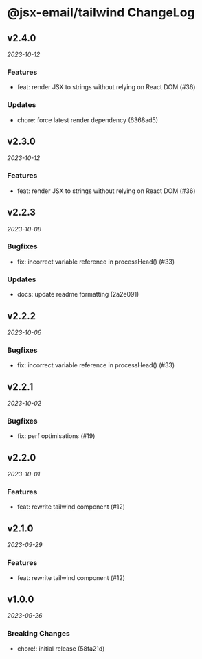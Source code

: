 # @jsx-email/tailwind ChangeLog

## v2.4.0

_2023-10-12_

### Features

- feat: render JSX to strings without relying on React DOM (#36)

### Updates

- chore: force latest render dependency (6368ad5)

## v2.3.0

_2023-10-12_

### Features

- feat: render JSX to strings without relying on React DOM (#36)

## v2.2.3

_2023-10-08_

### Bugfixes

- fix: incorrect variable reference in processHead() (#33)

### Updates

- docs: update readme formatting (2a2e091)

## v2.2.2

_2023-10-06_

### Bugfixes

- fix: incorrect variable reference in processHead() (#33)

## v2.2.1

_2023-10-02_

### Bugfixes

- fix: perf optimisations (#19)

## v2.2.0

_2023-10-01_

### Features

- feat: rewrite tailwind component (#12)

## v2.1.0

_2023-09-29_

### Features

- feat: rewrite tailwind component (#12)

## v1.0.0

_2023-09-26_

### Breaking Changes

- chore!: initial release (58fa21d)
